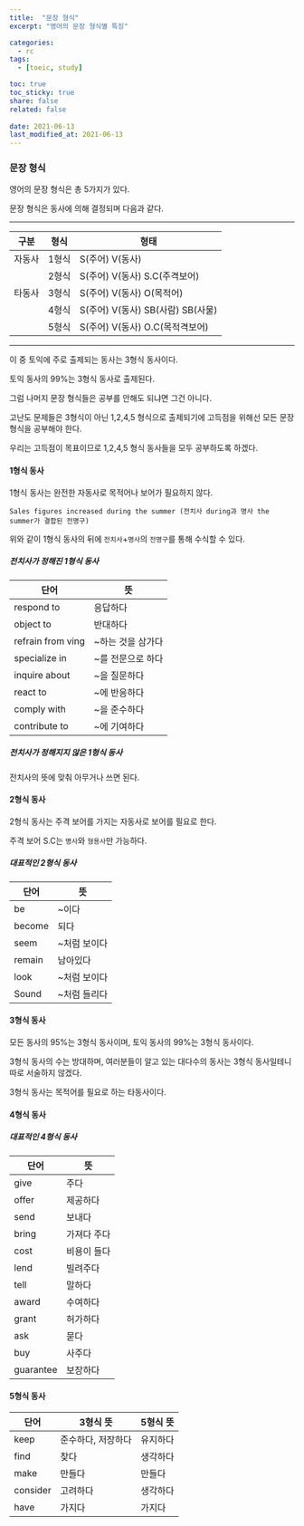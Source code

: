 ```yaml
---
title:  "문장 형식"
excerpt: "영어의 문장 형식별 특징"

categories:
  - rc
tags:
  - [toeic, study]

toc: true
toc_sticky: true
share: false
related: false
 
date: 2021-06-13
last_modified_at: 2021-06-13
---
```


### 문장 형식

영어의 문장 형식은 총 5가지가 있다.

문장 형식은 동사에 의해 결정되며 다음과 같다.

------

| 구분   | 형식  | 형태                              |
| ------ | ----- | --------------------------------- |
| 자동사 | 1형식 | S(주어) V(동사)                   |
|        | 2형식 | S(주어) V(동사) S.C(주격보어)     |
| 타동사 | 3형식 | S(주어) V(동사) O(목적어)         |
|        | 4형식 | S(주어) V(동사) SB(사람) SB(사물) |
|        | 5형식 | S(주어) V(동사) O.C(목적격보어)   |

------

이 중 토익에 주로 출제되는 동사는 3형식 동사이다.

토익 동사의 99%는 3형식 동사로 출제된다.

그럼 나머지 문장 형식들은 공부를 안해도 되냐면 그건 아니다.

고난도 문제들은 3형식이 아닌 1,2,4,5 형식으로 출제되기에 고득점을 위해선 모든 문장 형식을 공부해야 한다.

우리는 고득점이 목표이므로 1,2,4,5 형식 동사들을 모두 공부하도록 하겠다.

#### 1형식 동사

1형식 동사는 완전한 자동사로 목적어나 보어가 필요하지 않다.

`Sales figures increased during the summer (전치사 during과 명사 the summer가 결합된 전명구)`

위와 같이 1형식 동사의 뒤에 `전치사`+`명사`의 `전명구`를 통해 수식할 수 있다.

##### 전치사가 정해진 1형식 동사

| 단어              | 뜻                |
| ----------------- | ----------------- |
| respond to        | 응답하다          |
| object to         | 반대하다          |
| refrain from ving | ~하는 것을 삼가다 |
| specialize in     | ~를 전문으로 하다 |
| inquire about     | ~을 질문하다      |
| react to          | ~에 반응하다      |
| comply with       | ~을 준수하다      |
| contribute to     | ~에 기여하다      |

##### 전치사가 정해지지 않은 1형식 동사

전치사의 뜻에 맞춰 아무거나 쓰면 된다.

#### 2형식 동사

2형식 동사는 주격 보어를 가지는 자동사로 보어를 필요로 한다.

주격 보어 S.C는 `명사`와 `형용사`만 가능하다.

##### 대표적인 2형식 동사

| 단어   | 뜻           |
| ------ | ------------ |
| be     | ~이다        |
| become | 되다         |
| seem   | ~처럼 보이다 |
| remain | 남아있다     |
| look   | ~처럼 보이다 |
| Sound  | ~처럼 들리다 |

#### 3형식 동사

모든 동사의 95%는 3형식 동사이며, 토익 동사의 99%는 3형식 동사이다.

3형식 동사의 수는 방대하며, 여러분들이 알고 있는 대다수의 동사는 3형식 동사일테니 따로 서술하지 않겠다.

3형식 동사는 목적어를 필요로 하는 타동사이다.

#### 4형식 동사

##### 대표적인 4형식 동사

| 단어      | 뜻          |
| --------- | ----------- |
| give      | 주다        |
| offer     | 제공하다    |
| send      | 보내다      |
| bring     | 가져다 주다 |
| cost      | 비용이 들다 |
| lend      | 빌려주다    |
| tell      | 말하다      |
| award     | 수여하다    |
| grant     | 허가하다    |
| ask       | 묻다        |
| buy       | 사주다      |
| guarantee | 보장하다    |

#### 5형식 동사

| 단어     | 3형식 뜻           | 5형식 뜻 |
| -------- | ------------------ | -------- |
| keep     | 준수하다, 저장하다 | 유지하다 |
| find     | 찾다               | 생각하다 |
| make     | 만들다             | 만들다   |
| consider | 고려하다           | 생각하다 |
| have     | 가지다             | 가지다   |